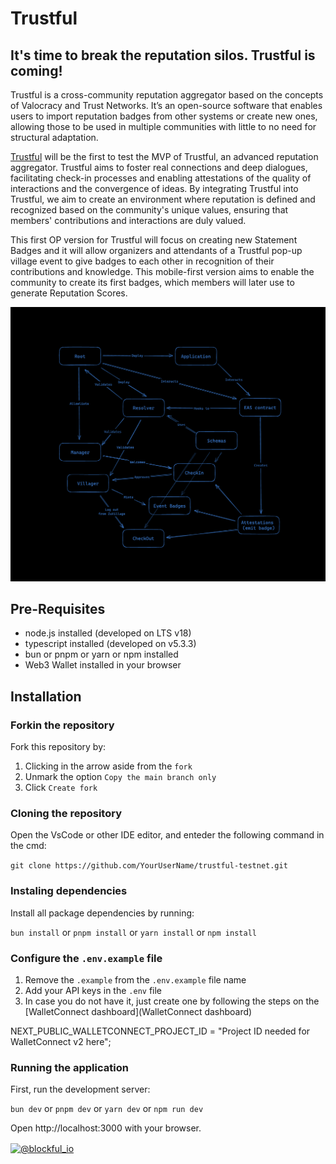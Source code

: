 # Trustful

## It's time to break the reputation silos. Trustful is coming!

Trustful is a cross-community reputation aggregator based on the concepts of Valocracy and Trust Networks. It’s an open-source software that enables users to import reputation badges from other systems or create new ones, allowing those to be used in multiple communities with little to no need for structural adaptation.

[Trustful](https://) will be the first to test the MVP of Trustful, an advanced reputation aggregator. Trustful aims to foster real connections and deep dialogues, facilitating check-in processes and enabling attestations of the quality of interactions and the convergence of ideas. By integrating Trustful into Trustful, we aim to create an environment where reputation is defined and recognized based on the community's unique values, ensuring that members' contributions and interactions are duly valued.

This first OP version for Trustful will focus on creating new Statement Badges and it will allow organizers and attendants of a Trustful pop-up village event to give badges to each other in recognition of their contributions and knowledge. This mobile-first version aims to enable the community to create its first badges, which members will later use to generate Reputation Scores.

![alt text](./docs/Hypercube.png)

## Pre-Requisites

- node.js installed (developed on LTS v18)
- typescript installed (developed on v5.3.3)
- bun or pnpm or yarn or npm installed
- Web3 Wallet installed in your browser

## Installation

### Forkin the repository

Fork this repository by:

1. Clicking in the arrow aside from the `fork`
2. Unmark the option `Copy the main branch only`
3. Click `Create fork`

### Cloning the repository

Open the VsCode or other IDE editor, and enteder the following command in the cmd:

`git clone https://github.com/YourUserName/trustful-testnet.git`

### Instaling dependencies

Install all package dependencies by running:

`bun install`
or
`pnpm install`
or
`yarn install`
or
`npm install`

### Configure the `.env.example` file

1. Remove the `.example` from the `.env.example` file name
2. Add your API keys in the `.env` file
3. In case you do not have it, just create one by following the steps on the [WalletConnect dashboard](WalletConnect dashboard)

NEXT_PUBLIC_WALLETCONNECT_PROJECT_ID = "Project ID needed for WalletConnect v2 here";

### Running the application

First, run the development server:

`bun dev`
or
`pnpm dev`
or
`yarn dev`
or
`npm run dev`

Open http://localhost:3000 with your browser.

<a href="https://twitter.com/@blockful_io" target="blank"><img align="center" src="https://raw.githubusercontent.com/rahuldkjain/github-profile-readme-generator/master/src/images/icons/Social/twitter.svg" alt="@blockful_io" height="30" width="40" /></a>
